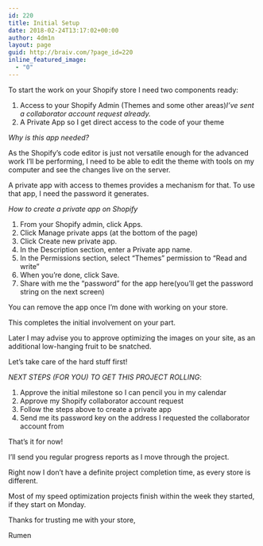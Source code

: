 ```yaml
---
id: 220
title: Initial Setup
date: 2018-02-24T13:17:02+00:00
author: 4dm1n
layout: page
guid: http://braiv.com/?page_id=220
inline_featured_image:
  - "0"
---
```

To start the work on your Shopify store I need two components ready:
<ol>
 	<li>Access to your Shopify Admin (Themes and some other areas)<em>I’ve sent a collaborator account request already.</em></li>
 	<li>A Private App so I get direct access to the code of your theme</li>
</ol>
<em>Why is this app needed?</em>

As the Shopify’s code editor is just not versatile enough for the advanced work I’ll be performing, I need to be able to edit the theme with tools on my computer and see the changes live on the server.

A private app with access to themes provides a mechanism for that. To use that app, I need the password it generates.

<em>How to create a private app on Shopify</em>
<ol>
 	<li>From your Shopify admin, click Apps.</li>
 	<li>Click Manage private apps (at the bottom of the page)</li>
 	<li>Click Create new private app.</li>
 	<li>In the Description section, enter a Private app name.</li>
 	<li>In the Permissions section, select “Themes” permission to “Read and write”</li>
 	<li>When you’re done, click Save.</li>
 	<li>Share with me the “password” for the app here(you’ll get the password string on the next screen)</li>
</ol>
You can remove the app once I’m done with working on your store.

This completes the initial involvement on your part.

Later I may advise you to approve optimizing the images on your site, as an additional low-hanging fruit to be snatched.

Let’s take care of the hard stuff first!

<em>NEXT STEPS (FOR YOU) TO GET THIS PROJECT ROLLING</em>:
<ol>
 	<li>Approve the initial milestone so I can pencil you in my calendar</li>
 	<li>Approve my Shopify collaborator account request</li>
 	<li>Follow the steps above to create a private app</li>
 	<li>Send me its password key on the address I requested the collaborator account from</li>
</ol>
That’s it for now!

I’ll send you regular progress reports as I move through the project.

Right now I don’t have a definite project completion time, as every store is different.

Most of my speed optimization projects finish within the week they started, if they start on Monday.

Thanks for trusting me with your store,

Rumen